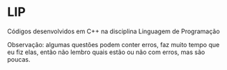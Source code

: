 # LIP
Códigos desenvolvidos em C++ na disciplina Linguagem de Programação

Observação: algumas questões podem conter erros, faz muito tempo que eu fiz elas, então não lembro quais estão ou não com erros, mas são poucas.
